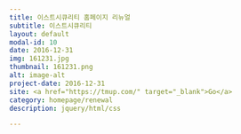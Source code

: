 ```yaml
---
title: 이스트시큐리티 홈페이지 리뉴얼
subtitle: 이스트시큐리티
layout: default
modal-id: 10
date: 2016-12-31
img: 161231.jpg
thumbnail: 161231.png
alt: image-alt
project-date: 2016-12-31
site: <a href="https://tmup.com/" target="_blank">Go</a>
category: homepage/renewal
description: jquery/html/css

---
```

